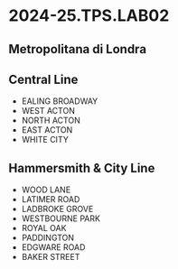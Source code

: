 # 2024-25.TPS.LAB02
## Metropolitana di Londra
## Central Line
- EALING BROADWAY
- WEST ACTON
- NORTH ACTON
- EAST ACTON
- WHITE CITY
## Hammersmith & City Line
- WOOD LANE
- LATIMER ROAD
- LADBROKE GROVE
- WESTBOURNE PARK
- ROYAL OAK
- PADDINGTON
- EDGWARE ROAD
- BAKER STREET